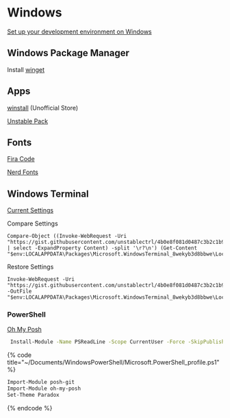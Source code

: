 # Windows

[Set up your development environment on Windows](https://docs.microsoft.com/en-us/windows/dev-environment/)

## Windows Package Manager

Install [winget](https://docs.microsoft.com/en-us/windows/package-manager/winget/#install-winget)

## Apps

[winstall](https://winstall.app) \(Unofficial Store\)

[Unstable Pack](https://winstall.app/packs/lgSgBgqWf)

## Fonts

[Fira Code](https://github.com/tonsky/FiraCode/wiki/Installing#windows)

[Nerd Fonts](https://www.nerdfonts.com/)

## Windows Terminal

[Current Settings](https://gist.github.com/unstablectrl/4b0e8f081d0487c3b2c1b96fa3f4dac0)

Compare Settings

```text
Compare-Object ((Invoke-WebRequest -Uri "https://gist.githubusercontent.com/unstablectrl/4b0e8f081d0487c3b2c1b96fa3f4dac0/raw/e3a00cc32593f13d265614743c4ae6e969a42552/settings.json" | select -ExpandProperty Content) -split '\r?\n') (Get-Content "$env:LOCALAPPDATA\Packages\Microsoft.WindowsTerminal_8wekyb3d8bbwe\LocalState\settings.json")
```

Restore Settings

```text
Invoke-WebRequest -Uri "https://gist.githubusercontent.com/unstablectrl/4b0e8f081d0487c3b2c1b96fa3f4dac0/raw/e3a00cc32593f13d265614743c4ae6e969a42552/settings.json" -OutFile "$env:LOCALAPPDATA\Packages\Microsoft.WindowsTerminal_8wekyb3d8bbwe\LocalState\settings.json"
```

### PowerShell

[Oh My Posh](https://ohmyposh.dev/docs/)

```bash
 Install-Module -Name PSReadLine -Scope CurrentUser -Force -SkipPublisherCheck
```

{% code title="~/Documents/WindowsPowerShell/Microsoft.PowerShell\_profile.ps1" %}
```bash
Import-Module posh-git
Import-Module oh-my-posh
Set-Theme Paradox
```
{% endcode %}

